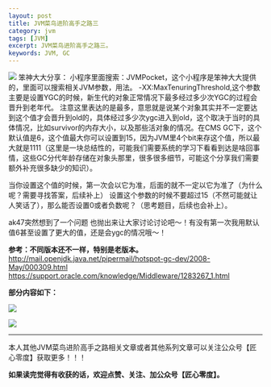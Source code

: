 ```yaml
---
layout: post
title: JVM菜鸟进阶高手之路三
category: jvm
tags: [JVM]
excerpt: JVM菜鸟进阶高手之路三。
keywords: JVM, GC
---
```


![](http://upload-images.jianshu.io/upload_images/7849276-2693c23c0a592416.jpg?imageMogr2/auto-orient/strip%7CimageView2/2/w/1240)
笨神大大分享：
小程序里面搜索：JVMPocket，这个小程序是笨神大大提供的，里面可以搜索相关JVM参数，用法。
-XX:MaxTenuringThreshold,这个参数主要是设置YGC的时候，新生代的对象正常情况下最多经过多少次YGC的过程会晋升到老年代。
注意这里表达的是最多，意思就是说某个对象其实并不一定要达到这个值才会晋升到old的，具体经过多少次ygc进入到old，这个取决于当时的具体情况，比如survivor的内存大小，以及那些活对象的情况。在CMS GC下，这个默认值是6，这个值最大你可以设置到15，因为JVM里4个bit来存这个值，所以最大就是1111（这里是一块总结性的，可能我们需要系统的学习下看看到达是啥回事情，这些GC分代年龄存储在对象头那里，很多很多细节，可能这个分享我们需要额外补充很多缺少的知识）。

当你设置这个值的时候，第一次会以它为准，后面的就不一定以它为准了（为什么呢？需要寻找答案，后续补上）
设置这个参数的时候不要超过15（不然可能就让人笑话了），那么能否设置0或者负数呢？（思考题目，后续也会补上）。

ak47突然想到了一个问题 也抛出来让大家讨论讨论吧～！有没有第一次我用默认值6甚至设置了更大的值，还是会ygc的情况哦～！


**参考：不同版本还不一样，特别是老版本。**
http://mail.openjdk.java.net/pipermail/hotspot-gc-dev/2008-May/000309.html
https://support.oracle.com/knowledge/Middleware/1283267_1.html


**部分内容如下：**


![](http://upload-images.jianshu.io/upload_images/7849276-035c682fd639dafe.png?imageMogr2/auto-orient/strip%7CimageView2/2/w/1240)

![](http://upload-images.jianshu.io/upload_images/7849276-cf6ee2b3bd97ce6d.png?imageMogr2/auto-orient/strip%7CimageView2/2/w/1240)


------------------

本人其他JVM菜鸟进阶高手之路相关文章或者其他系列文章可以关注公众号【匠心零度】获取更多！！！

**如果读完觉得有收获的话，欢迎点赞、关注、加公众号【匠心零度】。**